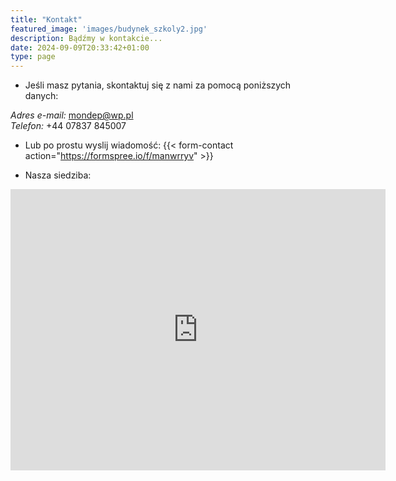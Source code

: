 ```yaml
---
title: "Kontakt"
featured_image: 'images/budynek_szkoly2.jpg'
description: Bądźmy w kontakcie...
date: 2024-09-09T20:33:42+01:00
type: page
---
```


- Jeśli masz pytania, skontaktuj się z nami za pomocą poniższych danych:

*Adres e-mail:* [mondep@wp.pl](mailto:mondep@wp.pl)  
*Telefon:* +44 07837 845007

- Lub po prostu wyslij wiadomość:
{{< form-contact action="https://formspree.io/f/manwrryv"  >}}


- Nasza siedziba:

<iframe src="https://www.google.com/maps/embed?pb=!1m14!1m8!1m3!1d9424.850777942613!2d-2.2204163!3d53.8034989!3m2!1i1024!2i768!4f13.1!3m3!1m2!1s0x487b96cd4ca19379%3A0x3843b52c2b75e8ff!2sSir%20John%20Thursby%20Community%20College!5e0!3m2!1spl!2suk!4v1726247506278!5m2!1spl!2suk" width="600" height="450" style="border:0;" allowfullscreen="" loading="lazy" referrerpolicy="no-referrer-when-downgrade"></iframe>
